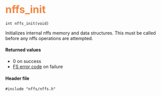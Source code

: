 ## <font color="F2853F" style="font-size:24pt">nffs\_init</font>

```no-highlight
int nffs_init(void)
```

Initializes internal nffs memory and data structures.  This must be called before any nffs operations are attempted.

#### Returned values

* 0 on success
* [FS error code](../fs/fs_return_codes.md) on failure

#### Header file

```no-highlight
#include "nffs/nffs.h"
```
